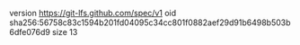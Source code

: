 version https://git-lfs.github.com/spec/v1
oid sha256:56758c83c1594b201fd04095c34cc801f0882aef29d91b6498b503b6dfe076d9
size 13
